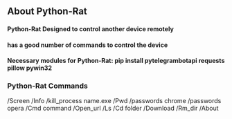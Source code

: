 ## About Python-Rat
#### Python-Rat Designed to control another device remotely
#### has a good number of commands to control the device
#### Necessary modules for Python-Rat: pip install pytelegrambotapi requests pillow pywin32

### Python-Rat Commands
/Screen 
/Info
/kill_process name.exe
/Pwd 
/passwords chrome
/passwords opera
/Cmd command 
/Open_url 
/Ls 
/Cd folder
/Download 
/Rm_dir
/About 
    

